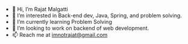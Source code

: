 - 👋 Hi, I’m Rajat Malgatti
- 👀 I’m interested in Back-end dev, Java, Spring, and problem solving.
- 🌱 I’m currently learning Problem Solving
- 💞️ I’m looking to work on backend of web development.
- 📫 Reach me at imnotrajat@gmail.com

<!---
Malgattirajat/Malgattirajat is a ✨ special ✨ repository because its `README.md` (this file) appears on your GitHub profile.
You can click the Preview link to take a look at your changes.
--->
